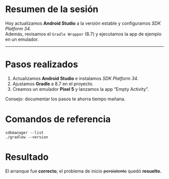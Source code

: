 
# Resumen de la sesión
Hoy actualizamos **Android Studio** a la versión estable y configuramos *SDK Platform 34.*  
Además, revisamos el `Gradle Wrapper` (8.7) y ejecutamos la app de ejemplo en un emulador.
___


# Pasos realizados
1. Actualizamos **Android Studio** e instalamos *SDK Platform 34.*
2. Ajustamos **Gradle** a 8.7 en el proyecto.
3. Creamos un emulador **Pixel 5** y lanzamos la app “Empty Activity”.

Consejo: documentar los pasos te ahorra tiempo mañana.

# Comandos de referencia
```
sdkmanager --list
./gradlew --version
```
# Resultado
El arranque fue **correcto**; el problema de inicio ~~persistente~~ quedó **resuelto.**
